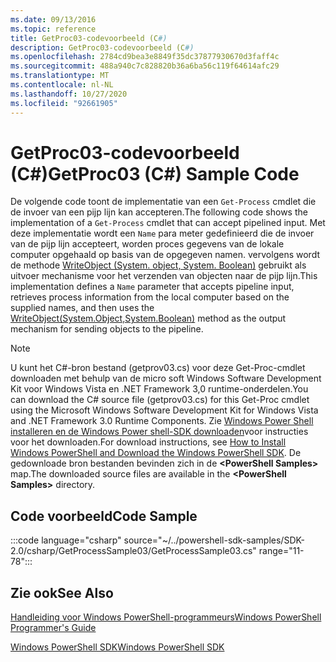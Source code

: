 ```yaml
---
ms.date: 09/13/2016
ms.topic: reference
title: GetProc03-codevoorbeeld (C#)
description: GetProc03-codevoorbeeld (C#)
ms.openlocfilehash: 2784cd9bea3e8849f35dc37877930670d3faff4c
ms.sourcegitcommit: 488a940c7c828820b36a6ba56c119f64614afc29
ms.translationtype: MT
ms.contentlocale: nl-NL
ms.lasthandoff: 10/27/2020
ms.locfileid: "92661905"
---
```

# <a name="getproc03-c-sample-code"></a><span data-ttu-id="5ee34-103">GetProc03-codevoorbeeld (C#)</span><span class="sxs-lookup"><span data-stu-id="5ee34-103">GetProc03 (C#) Sample Code</span></span>

<span data-ttu-id="5ee34-104">De volgende code toont de implementatie van een `Get-Process` cmdlet die de invoer van een pijp lijn kan accepteren.</span><span class="sxs-lookup"><span data-stu-id="5ee34-104">The following code shows the implementation of a `Get-Process` cmdlet that can accept pipelined input.</span></span> <span data-ttu-id="5ee34-105">Met deze implementatie wordt een `Name` para meter gedefinieerd die de invoer van de pijp lijn accepteert, worden proces gegevens van de lokale computer opgehaald op basis van de opgegeven namen. vervolgens wordt de methode [WriteObject (System. object, System. Boolean)](/dotnet/api/system.management.automation.cmdlet.writeobject?view=pscore-6.2.0#System_Management_Automation_Cmdlet_WriteObject_System_Object_System_Boolean_) gebruikt als uitvoer mechanisme voor het verzenden van objecten naar de pijp lijn.</span><span class="sxs-lookup"><span data-stu-id="5ee34-105">This implementation defines a `Name` parameter that accepts pipeline input, retrieves process information from the local computer based on the supplied names, and then uses the [WriteObject(System.Object,System.Boolean)](/dotnet/api/system.management.automation.cmdlet.writeobject?view=pscore-6.2.0#System_Management_Automation_Cmdlet_WriteObject_System_Object_System_Boolean_) method as the output mechanism for sending objects to the pipeline.</span></span>

> [!NOTE]
> <span data-ttu-id="5ee34-106">U kunt het C#-bron bestand (getprov03.cs) voor deze Get-Proc-cmdlet downloaden met behulp van de micro soft Windows Software Development Kit voor Windows Vista en .NET Framework 3,0 runtime-onderdelen.</span><span class="sxs-lookup"><span data-stu-id="5ee34-106">You can download the C# source file (getprov03.cs) for this Get-Proc cmdlet using the Microsoft Windows Software Development Kit for Windows Vista and .NET Framework 3.0 Runtime Components.</span></span> <span data-ttu-id="5ee34-107">Zie [Windows Power Shell installeren en de Windows Power shell-SDK downloaden](/powershell/scripting/developer/installing-the-windows-powershell-sdk)voor instructies voor het downloaden.</span><span class="sxs-lookup"><span data-stu-id="5ee34-107">For download instructions, see [How to Install Windows PowerShell and Download the Windows PowerShell SDK](/powershell/scripting/developer/installing-the-windows-powershell-sdk).</span></span>
> <span data-ttu-id="5ee34-108">De gedownloade bron bestanden bevinden zich in de **\<PowerShell Samples>** map.</span><span class="sxs-lookup"><span data-stu-id="5ee34-108">The downloaded source files are available in the **\<PowerShell Samples>** directory.</span></span>

## <a name="code-sample"></a><span data-ttu-id="5ee34-109">Code voorbeeld</span><span class="sxs-lookup"><span data-stu-id="5ee34-109">Code Sample</span></span>

:::code language="csharp" source="~/../powershell-sdk-samples/SDK-2.0/csharp/GetProcessSample03/GetProcessSample03.cs" range="11-78":::

## <a name="see-also"></a><span data-ttu-id="5ee34-110">Zie ook</span><span class="sxs-lookup"><span data-stu-id="5ee34-110">See Also</span></span>

[<span data-ttu-id="5ee34-111">Handleiding voor Windows PowerShell-programmeurs</span><span class="sxs-lookup"><span data-stu-id="5ee34-111">Windows PowerShell Programmer's Guide</span></span>](./windows-powershell-programmer-s-guide.md)

[<span data-ttu-id="5ee34-112">Windows PowerShell SDK</span><span class="sxs-lookup"><span data-stu-id="5ee34-112">Windows PowerShell SDK</span></span>](../windows-powershell-reference.md)
